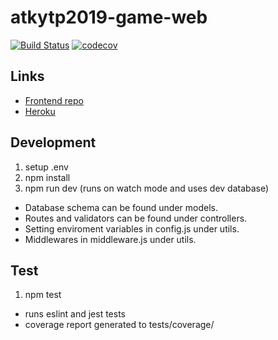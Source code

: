 # atkytp2019-game-web
[![Build Status](https://travis-ci.org/Ohtu-ATKYTP/atkytp2019-game-web.svg?branch=master)](https://travis-ci.org/Ohtu-ATKYTP/atkytp2019-game-web)
[![codecov](https://codecov.io/gh/Ohtu-ATKYTP/atkytp2019-game-web/branch/master/graph/badge.svg)](https://codecov.io/gh/Ohtu-ATKYTP/atkytp2019-game-web)

## Links
* [Frontend repo](https://github.com/Ohtu-ATKYTP/atkytp2019-game)
* [Heroku](http://atkytpgame.herokuapp.com/api/highscores)

## Development
1. setup .env
2. npm install
3. npm run dev (runs on watch mode and uses dev database)

- Database schema can be found under models.
- Routes and validators can be found under controllers.
- Setting enviroment variables in config.js under utils.
- Middlewares in middleware.js under utils.

## Test
1. npm test
  - runs eslint and jest tests
  - coverage report generated to tests/coverage/
